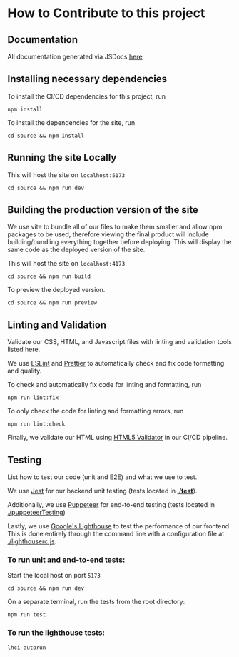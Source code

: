 # How to Contribute to this project

## Documentation

All documentation generated via JSDocs [here](https://cse112-sp24-group2.github.io/JSDocs/).

## Installing necessary dependencies

To install the CI/CD dependencies for this project, run

```
npm install
```

To install the dependencies for the site, run

```
cd source && npm install
```

## Running the site Locally
This will host the site on `localhost:5173`

```
cd source && npm run dev
```

## Building the production version of the site
We use vite to bundle all of our files to make them smaller and allow npm packages to be used, therefore 
viewing the final product will include building/bundling everything together before deploying. This will
display the same code as the deployed version of the site.

This will host the site on `localhost:4173`

```
cd source && npm run build
```
To preview the deployed version.
```
cd source && npm run preview
```

## Linting and Validation

Validate our CSS, HTML, and Javascript files with linting and validation tools listed here.

We use [ESLint](https://eslint.org/) and [Prettier](https://prettier.io/) to automatically check and fix code formatting and quality.

To check and automatically fix code for linting and formatting, run

```
npm run lint:fix
```

To only check the code for linting and formatting errors, run

```
npm run lint:check
```

Finally, we validate our HTML using [HTML5 Validator](https://github.com/marketplace/actions/html5-validator) in our CI/CD pipeline.

## Testing

List how to test our code (unit and E2E) and what we use to test.

We use [Jest](https://jestjs.io/) for our backend unit testing (tests located in [./__test__](./__test__/)).

Additionally, we use [Puppeteer](https://pptr.dev/) for end-to-end testing (tests located in [./puppeteerTesting](./puppeteerTesting/))

Lastly, we use [Google's Lighthouse](https://developer.chrome.com/docs/lighthouse/overview) to test the performance of our frontend. This is done entirely through the command line with a configuration file at [./lighthouserc.js](./lighthouserc.js).

### To run unit and end-to-end tests:

Start the local host on port `5173`
```
cd source && npm run dev
```

On a separate terminal, run the tests from the root directory:
```
npm run test
```

### To run the lighthouse tests:

```
lhci autorun
```
